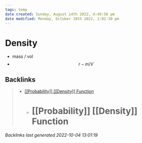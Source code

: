 ```yaml
---
tags: temp
date created: Sunday, August 14th 2022, 4:49:58 pm
date modified: Monday, October 10th 2022, 2:02:30 pm
---
```


# Density
- mass / vol
- $$r - m/V$$

## Backlinks
> - [[[Probability]] [[Density]] Function](PDF.md)
>   - # [[Probability]] [[Density]] Function

_Backlinks last generated 2022-10-04 13:01:19_
